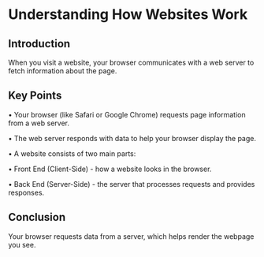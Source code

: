 # Understanding How Websites Work 

## Introduction

When you visit a website, your browser communicates with a web server to fetch information about the page. 

## Key Points
• Your browser (like Safari or Google Chrome) requests page information from a web server. 

• The web server responds with data to help your browser display the page. 

• A website consists of two main parts: 

• Front End (Client-Side) - how a website looks in the browser. 

• Back End (Server-Side) - the server that processes requests and provides responses. 

## Conclusion

Your browser requests data from a server, which helps render the webpage you see.